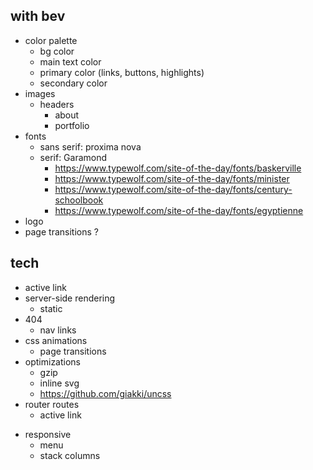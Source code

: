 ## with bev
* color palette
  * bg color
  * main text color
  * primary color (links, buttons, highlights)
  * secondary color
* images
  * headers
    * about
    * portfolio
* fonts
  + sans serif: proxima nova
  * serif: Garamond
    * https://www.typewolf.com/site-of-the-day/fonts/baskerville
    * https://www.typewolf.com/site-of-the-day/fonts/minister
    * https://www.typewolf.com/site-of-the-day/fonts/century-schoolbook
    * https://www.typewolf.com/site-of-the-day/fonts/egyptienne
* logo
* page transitions ?

## tech
* active link
* server-side rendering
  * static
* 404
  * nav links
* css animations
  * page transitions
* optimizations
  * gzip
  * inline svg
  * https://github.com/giakki/uncss
* router routes
  * active link
+ responsive
  + menu
  + stack columns
